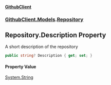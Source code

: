 #### [GithubClient](index 'index')
### [GithubClient.Models](GithubClient.Models 'GithubClient.Models').[Repository](GithubClient.Models.Repository 'GithubClient.Models.Repository')

## Repository.Description Property

A short description of the repository

```csharp
public string? Description { get; set; }
```

#### Property Value
[System.String](https://docs.microsoft.com/en-us/dotnet/api/System.String 'System.String')